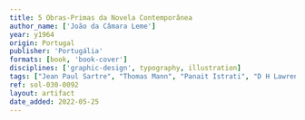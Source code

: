 ```yaml
---
title: 5 Obras-Primas da Novela Contemporânea
author_name: ['João da Câmara Leme']
year: y1964
origin: Portugal
publisher: 'Portugália'
formats: [book, 'book-cover']
disciplines: ['graphic-design', typography, illustration]
tags: ["Jean Paul Sartre", "Thomas Mann", "Panait Istrati", "D H Lawrence"]
ref: sol-030-0092
layout: artifact
date_added: 2022-05-25
---
```

